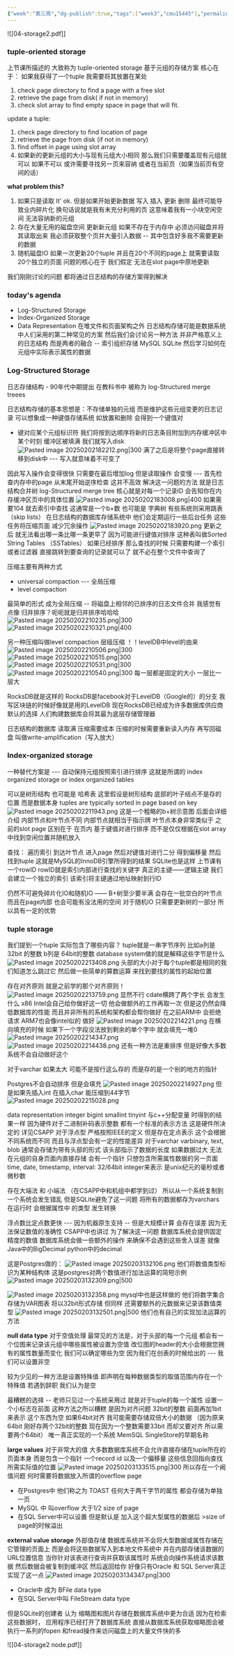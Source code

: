 ```yaml
---
{"week":"第三周","dg-publish":true,"tags":["week3","cmu15445"],"permalink":"/DataBase Systems/CMU 15-445：Database Systems/Lecture 04 Database Storage Part 2/","dgPassFrontmatter":true,"noteIcon":"","created":"2025-08-15T09:39:18.911+08:00","updated":"2025-04-19T09:54:30.760+08:00"}
---
```



![[04-storage2.pdf]]

### tuple-oriented storage 
上节课所描述的   大致称为 tuple-oriented storage 基于元组的存储方案
核心在于：
如果我获得了一个tuple  我需要将其放置在某处
1. check page directory to find a page with a free slot
2. retrieve the page from disk( if not in memory)
3. check slot array to find empty space in page that will fit.

update a tuple:
1. check page directory to find location of page
2. retrieve the page from disk (if not in memory)
3. find offset in page using slot array
4. 如果新的更新元组的大小与现有元组大小相同 那么我们只需要覆盖现有元组就可以
   如果不可以  或许需要寻找另一页来容纳 或者在当前页（如果当前页有空间的话）

**what problem this?**
1. 如果只是读取 It' ok.  但是如果开始更新数据  写入 插入 更新 删除  最终可能导致业内碎片化 换句话说就是我有未充分利用的页 这意味着我有一小块空闲空间 无法容纳新的元组
2. 存在大量无用的磁盘空间
	更新新元组  如果不存在于内存中 必须访问磁盘并将其读取出来
	我必须获取整个页并大量引入数据  --  其中包含好多我不需要更新的数据
3. 随机磁盘IO
	如果一次更新20个tuple  并且在20个不同的page上 就需要读取20个独立的页面
问题的核心在于  我们假定 无法在slot page中原地更新

我们刚刚讨论的问题 都将通过日志结构的存储方案得到解决

### today's agenda
- Log-Structured Storage
- Index-Organized Storage
- Data Representation
在堆文件和页面架构之外  日志结构存储可能是数据系统中人们采用的第二种常见的方案
然后我们会讨论另一种方法  并非严格意义上的日志结构 而是两者的融合  --  索引组织存储 MySQL SQLite
然后学习如何在元组中实际表示属性的数据

### Log-Structured Storage
日志存储结构 - 90年代中期提出  在教科书中 被称为 log-Structured merge treees

日志结构存储的基本思想是：不存储单独的元组 而是维护这些元组变更的日志记录
可以想象成一种键值存储系统   如放置和删除  会得到一个键值对
- 键对应某个元组标识符
我们将按到达顺序将新的日志条目附加到内存缓冲区中
某个时刻 缓冲区被填满  我们就写入disk
![Pasted image 20250202182212.png|300](/img/user/accessory/Pasted%20image%2020250202182212.png)
满了之后是将整个page直接转移到disk中  ---  写入就意味着不可变了

因此写入操作会变得很快  只需要在最后增加log
但是读取操作 会变慢 ---  首先检查内存中的page 从末尾开始逆序检查  这并不高效  解决这一问题的方法 就是日志结构合并树  log-Structured merge tree
核心就是对每一个记录ID  会告知你在内存缓冲区页中的具体位置
![Pasted image 20250202183008.png|400](/img/user/accessory/Pasted%20image%2020250202183008.png)
如果需要104 就去索引中查找  这通常是一个b+数  也可能是 字典树  有些系统则采用跳表（skip lists）
在日志结构的数据库存储系统中 他们会定期运行一些后台任务 这些任务将压缩页面 减少冗余操作
![Pasted image 20250202183920.png](/img/user/accessory/Pasted%20image%2020250202183920.png)
更新之后  就无法看出哪一条比哪一条更早了 因为可能进行键值对排序
这种表叫做Sorted String Tables （SSTables）
如果已经排序  那么查找的时候 只需要构建一个索引或者过滤器 直接跳转到要查询的记录就可以了  就不必在整个文件中查询了

压缩主要有两种方式
- universal compaction  --- 全局压缩
- level compaction

最简单的形式 成为全局压缩  --  将磁盘上相邻的已排序的日志文件合并
我感觉有点像 归并排序？呃呃就是归并排序哈哈哈
![Pasted image 20250202210235.png|300](/img/user/accessory/Pasted%20image%2020250202210235.png)
![Pasted image 20250202210321.png|400](/img/user/accessory/Pasted%20image%2020250202210321.png)

另一种压缩叫做level compaction  层级压缩
！！levelDB中level的由来
![Pasted image 20250202210506.png|300](/img/user/accessory/Pasted%20image%2020250202210506.png)
![Pasted image 20250202210515.png|300](/img/user/accessory/Pasted%20image%2020250202210515.png)
![Pasted image 20250202210531.png|300](/img/user/accessory/Pasted%20image%2020250202210531.png)
![Pasted image 20250202210540.png|300](/img/user/accessory/Pasted%20image%2020250202210540.png)
每一层都是固定的大小  一层比一层大

RocksDB就是这样的  RocksDB是facebook对于LevelDB（Google的）的分支
我写区块链的时候好像就是用的LevelDB
现在RocksDB已经成为许多数据库供应商默认的选择  人们构建数据库会将其最为底层存储管理器

日志结构的数据库  读取满  压缩需要成本  压缩的时候需要重新读入内存 再写回磁盘 叫做write-amplification（写入放大）

### Index-organized storage
 一种替代方案是 --- 自动保持元组按照索引进行排序
 这就是所谓的 index organized storage or index organized tables

可以是树形结构 也可能是 哈希表 这里假设是树形结构
底部的叶子结点不是存的位置  而是数据本身
tuples are typically sorted in page based on key
![Pasted image 20250202211943.png](/img/user/accessory/Pasted%20image%2020250202211943.png)
这是一个粗略的b+树示意图  后面会详细介绍  内部节点和叶节点不同  内部节点就相当于指示牌
叶节点本身非常类似于 之前的slot page
区别在于 在页内   基于键值对进行排序  而不是仅仅根据在slot array中找到空闲位置并随机放入

查找： 遍历索引 到达叶节点  进入page 然后对键值对进行二分 得到偏移量 然后找到tuple
这就是MySQL的InnoDB引擎所得到的结果
SQLite也是这样 上节课有一个rowID    rowID就是索引内部进行查找的关键字  真正的主键——逻辑主键 我们会建立一个独立的索引  该索引将主键通过地址映射到行ID

仍然不可避免碎片化IO和随机IO —— B+树至少要半满 会存在一批空白的叶节点  而且在page内部 也会可能有没法用的空间
对于随机IO  只需要更新树的一部分 所以具有一定的优势

### tuple storage
我们提到一个tuple 实际包含了哪些内容？
tuple就是一串字节序列  比如a列是32bit 的整数  b列是 64bit的整数
database system做的就是解释这些字节是什么
![Pasted image 20250202213408.png](/img/user/accessory/Pasted%20image%2020250202213408.png)
头部的大小对于每个tuple都是相同的我们知道怎么跳过它
然后做一些简单的算数运算 来找到要找的属性的起始位置

存在对齐原则  就是之前学的那个对齐原则！
![Pasted image 20250202213759.png](/img/user/accessory/Pasted%20image%2020250202213759.png)
显然不行
cdate横跨了两个字长  会发生什么
x86 Intel会自己给你做好这一切  他会做额外的工作再取一次  但是这仍然会降低数据库的性能
而且并非所有的系统和架构都会帮你做好
在之前ARM中 会拒绝请求  ARM7也会像intel似的 做好
![Pasted image 20250202214221.png](/img/user/accessory/Pasted%20image%2020250202214221.png)
在横向填充的时候 如果下一个字段没法放到剩余的单个字中  就会填充一堆0
![Pasted image 20250202214347.png](/img/user/accessory/Pasted%20image%2020250202214347.png)
![Pasted image 20250202214438.png](/img/user/accessory/Pasted%20image%2020250202214438.png)
还有一种方法是重排序  但是好像大多数系统不会自动做好这个

对于varchar  如果太大  可能不是按行这么存的  而是存的是一个别的地方的指针 

Postgres不会自动排序 但是会填充
![Pasted image 20250202214927.png](/img/user/accessory/Pasted%20image%2020250202214927.png)
但是如果先插入int 在插入char  能压缩到44字节
![Pasted image 20250202215028.png](/img/user/accessory/Pasted%20image%2020250202215028.png)

data representation
integer  bigint smallint tinyint   与c++分配变量 时得到的结果一样
因为硬件对于二进制补码表示整数  都有一个标准的表示方法  这是硬件所决定的   详见CSAPP
对于浮点型  严格按照IEEE的定义
但是存在定点表示  这个会根据不同系统而不同   而且与浮点型会有一定的性能差异
对于varchar varbinary, text, blob 通常会存储为带有头部的形式  该头部指示了数据的长度
如果数据过大 无法在元组的自身页面内直接存储  会有一个指针 只想包含所需属性数据的另一页面
time, date, timestamp, interval: 32/64bit integer来表示  是unix纪元的毫秒或者微秒数

存在大端法 和 小端法 （在CSAPP中和机组中都学到过） 所以从一个系统复制到一个系统会发生错乱  但是SQLite避免了这一问题   将所有的数据都存为varchars 在运行时 会根据属性中 的类型 发生转换

浮点数比定点数更快  ---  因为机器原生支持  -- 但是大规模计算 会存在误差 因为无法保证数值的准确性  CSAPP中也讲过
为了解决这一问题 数据库系统会提供固定精度的数值    数据库系统会做一些额外的操作 来确保不会遇到这些舍入误差  就像Java中的BigDecimal python中的decimal

这是Postgres做的：
![Pasted image 20250203132106.png](/img/user/accessory/Pasted%20image%2020250203132106.png)
他们将数值类型标识为某种结构体
这是postgres对两个数值进行加法运算的简短示例
![Pasted image 20250203132309.png|500](/img/user/accessory/Pasted%20image%2020250203132309.png)

![Pasted image 20250203132358.png](/img/user/accessory/Pasted%20image%2020250203132358.png)
mysql中也是这样做的   他们将数字集合存储为VAR图表  将以32bit形式存储  但同样  还需要额外的元数据来记录该数值类型
![Pasted image 20250203132501.png|500](/img/user/accessory/Pasted%20image%2020250203132501.png)
他们也有自己的实现加法运算的方法

**null data type**
对于空值处理  最常见的方法是，对于头部的每一个元组 都会有一个位图来记录该元组中哪些属性被设置为空值   改位图的header的大小会根据您拥有的属性数量而变化  我们可以确定哪些为空 因为我们在创表的时候给出的   ---  我们可以设置非空

较为少见的一种方法是设置特殊值  即声明在每种数据类型的取值范围内存在一个特殊值  若遇到辞职 我们认为是空

最糟糕的选择 --  老师只见过一个系统采用过  就是对于tuple的每一个属性  设置一个小标志在前面 这种方法之所以糟糕 是因为对齐问题   32bit的整数 前面再加1bit来表示 这个东西为空 如果64bit对齐 我可能需要存储双倍大小的数据 （因为原来64bit 刚好存两个32bit的整数  现在因为一个整数需要33bit  而却又要对齐 所以需要两个64bit）   唯一真正实现的一个系统 MemSQL  SingleStore的早期名称

**large values**
对于非常大的值   大多数数据库系统不会允许直接存储在tuple所在的页面本身  而是包含一个指针 一个record id 以及一个偏移量  这些信息回指向查找所需实际值的位置
![Pasted image 20250203133515.png|300](/img/user/accessory/Pasted%20image%2020250203133515.png)
所以存在一个阙值问题  何时需要将数据放入所谓的overflow page

- 在Postgres中 他们称之为 TOAST  任何大于两千字节的属性  都会存储为单独一页
- MySQL 中 叫overflow   大于1/2 size of page 
- 在SQL Server中可以设置   但是默认是 加入这个超大型属性的数据后 >size of page的时候溢出 

**external value storage**
外部值存储
数据库系统并不会将大型数据或属性存储在它管理的页面上  而是会将这些数据写入到本地文件系统中 并在内部存储该数据的URL位置信息  当你针对该表进行查询并获取该属性时 系统会向操作系统请求该数据  然后数据会被复制到缓冲区 然后返回给你
好像只有Oracle 和 SQL Server真正实现了这一点
![Pasted image 20250203134347.png|300](/img/user/accessory/Pasted%20image%2020250203134347.png)
- Oracle中 成为 BFile data type
- 在SQL Server中叫 FileStream data type

但是SQLite的创建者 认为 缩略图和图片存储在数据库系统中更为合适  因为在检索这些数据时，  应用程序已经打开了数据库系统   直接从数据库系统获取缩略图会被执行一系列的fopen 和fread操作来访问磁盘上的大量文件快的多

![[04-storage2 node.pdf]]